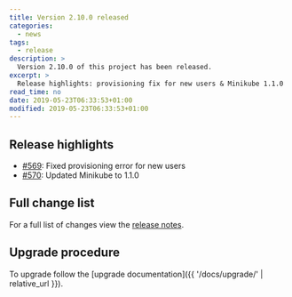 ```yaml
---
title: Version 2.10.0 released
categories:
  - news
tags:
  - release
description: >
  Version 2.10.0 of this project has been released.
excerpt: >
  Release highlights: provisioning fix for new users & Minikube 1.1.0
read_time: no
date: 2019-05-23T06:33:53+01:00
modified: 2019-05-23T06:33:53+01:00
---
```


## Release highlights

* [#569](https://github.com/gantsign/development-environment/pull/569):
  Fixed provisioning error for new users
* [#570](https://github.com/gantsign/development-environment/pull/570):
  Updated Minikube to 1.1.0

## Full change list

For a full list of changes view the
[release notes](https://github.com/gantsign/development-environment/releases/tag/2.10.0).

## Upgrade procedure

To upgrade follow the
[upgrade documentation]({{ '/docs/upgrade/' | relative_url }}).
